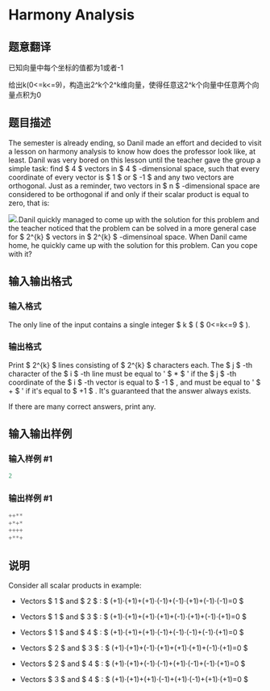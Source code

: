 # Harmony Analysis

## 题意翻译

已知向量中每个坐标的值都为1或者-1

给出k(0<=k<=9)，构造出2^k个2^k维向量，使得任意这2^k个向量中任意两个向量点积为0

## 题目描述

The semester is already ending, so Danil made an effort and decided to visit a lesson on harmony analysis to know how does the professor look like, at least. Danil was very bored on this lesson until the teacher gave the group a simple task: find $ 4 $ vectors in $ 4 $ -dimensional space, such that every coordinate of every vector is $ 1 $ or $ -1 $ and any two vectors are orthogonal. Just as a reminder, two vectors in $ n $ -dimensional space are considered to be orthogonal if and only if their scalar product is equal to zero, that is:

![](https://cdn.luogu.com.cn/upload/vjudge_pic/CF610C/1ed68100811c8d9a7f92461867e21d565afe33d0.png).Danil quickly managed to come up with the solution for this problem and the teacher noticed that the problem can be solved in a more general case for $ 2^{k} $ vectors in $ 2^{k} $ -dimensinoal space. When Danil came home, he quickly came up with the solution for this problem. Can you cope with it?

## 输入输出格式

### 输入格式

The only line of the input contains a single integer $ k $ ( $ 0<=k<=9 $ ).

### 输出格式

Print $ 2^{k} $ lines consisting of $ 2^{k} $ characters each. The $ j $ -th character of the $ i $ -th line must be equal to ' $ * $ ' if the $ j $ -th coordinate of the $ i $ -th vector is equal to $ -1 $ , and must be equal to ' $ + $ ' if it's equal to $ +1 $ . It's guaranteed that the answer always exists.

If there are many correct answers, print any.

## 输入输出样例

### 输入样例 #1

```cpp
2

```
### 输出样例 #1

```cpp
++**
+*+*
++++
+**+
```


## 说明

Consider all scalar products in example:

- Vectors $ 1 $ and $ 2 $ : $ (+1)·(+1)+(+1)·(-1)+(-1)·(+1)+(-1)·(-1)=0 $

- Vectors $ 1 $ and $ 3 $ : $ (+1)·(+1)+(+1)·(+1)+(-1)·(+1)+(-1)·(+1)=0 $

- Vectors $ 1 $ and $ 4 $ : $ (+1)·(+1)+(+1)·(-1)+(-1)·(-1)+(-1)·(+1)=0 $

- Vectors $ 2 $ and $ 3 $ : $ (+1)·(+1)+(-1)·(+1)+(+1)·(+1)+(-1)·(+1)=0 $

- Vectors $ 2 $ and $ 4 $ : $ (+1)·(+1)+(-1)·(-1)+(+1)·(-1)+(-1)·(+1)=0 $

- Vectors $ 3 $ and $ 4 $ : $ (+1)·(+1)+(+1)·(-1)+(+1)·(-1)+(+1)·(+1)=0 $

